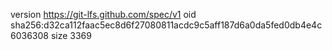 version https://git-lfs.github.com/spec/v1
oid sha256:d32ca112faac5ec8d6f27080811acdc9c5aff187d6a0da5fed0db4e4c6036308
size 3369
